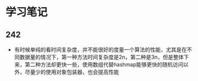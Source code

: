 # 学习笔记

## 242
- 有时候单纯的看时间复杂度，并不能很好的度量一个算法的性能，尤其是在不同数据量的情况下，第一种方法时间复杂度是2n，第二种是3n，但是整体下来，第二种方法却更快一些，使用数组代替hashmap能够更快的随机访问以外，尽量少的使用对象包装器，也会提高性能